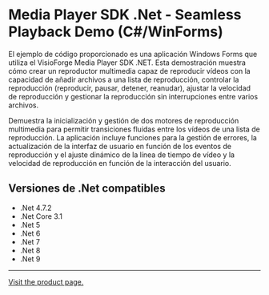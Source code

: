 ﻿# Media Player SDK .Net - Seamless Playback Demo (C#/WinForms)

El ejemplo de código proporcionado es una aplicación Windows Forms que utiliza el VisioForge Media Player SDK .NET. Esta demostración muestra cómo crear un reproductor multimedia capaz de reproducir vídeos con la capacidad de añadir archivos a una lista de reproducción, controlar la reproducción (reproducir, pausar, detener, reanudar), ajustar la velocidad de reproducción y gestionar la reproducción sin interrupciones entre varios archivos.

Demuestra la inicialización y gestión de dos motores de reproducción multimedia para permitir transiciones fluidas entre los vídeos de una lista de reproducción. La aplicación incluye funciones para la gestión de errores, la actualización de la interfaz de usuario en función de los eventos de reproducción y el ajuste dinámico de la línea de tiempo de vídeo y la velocidad de reproducción en función de la interacción del usuario.

## Versiones de .Net compatibles

* .Net 4.7.2
* .Net Core 3.1
* .Net 5
* .Net 6
* .Net 7
* .Net 8
* .Net 9

---

[Visit the product page.](https://www.visioforge.com/media-player-sdk-net)
